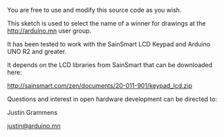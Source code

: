 You are free to use and modify this source code as you wish.

This sketch is used to select the name of a winner for drawings at the http://arduino.mn user group.

It has been tested to work with the SainSmart LCD Keypad and Arduino UNO R2 and greater.

It depends on the LCD libraries from SainSmart that can be downloaded here:

http://sainsmart.com/zen/documents/20-011-901/keypad_lcd.zip

Questions and interest in open hardware development can be directed to:

Justin Grammens

justin@arduino.mn